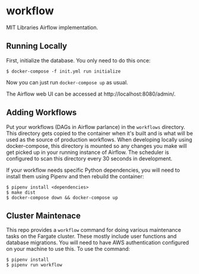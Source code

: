 # workflow

MIT Libraries Airflow implementation.

## Running Locally

First, initialize the database. You only need to do this once:

```
$ docker-compose -f init.yml run initialize
```

Now you can just run `docker-compose up` as usual.

The Airflow web UI can be accessed at http://localhost:8080/admin/.

## Adding Workflows

Put your workflows (DAGs in Airflow parlance) in the `workflows` directory. This directory gets copied to the container when it's built and is what will be used as the source of production workflows. When developing locally using docker-compose, this directory is mounted so any changes you make will get picked up in your running instance of Airflow. The scheduler is configured to scan this directory every 30 seconds in development.

If your workflow needs specific Python dependencies, you will need to install them using Pipenv and then rebuild the container:

```
$ pipenv install <dependencies>
$ make dist
$ docker-compose down && docker-compose up
```

## Cluster Maintenace

This repo provides a `workflow` command for doing various maintenance tasks on the Fargate cluster. These mostly include user functions and database migrations. You will need to have AWS authentication configured on your machine to use this. To use the command:

```
$ pipenv install
$ pipenv run workflow
```
